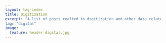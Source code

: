 ```yaml
---
layout: tag-index
title: Digitization
excerpt: "A list of posts realted to digitization and other data related topics"
tag: "digital"
image:
  feature: header-digital.jpg
---
```

